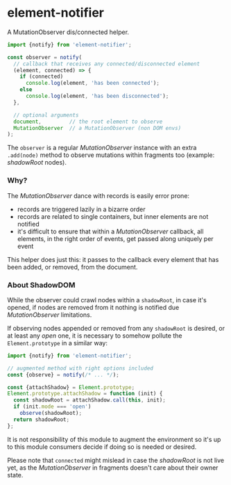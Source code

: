 # element-notifier

A MutationObserver dis/connected helper.

```js
import {notify} from 'element-notifier';

const observer = notify(
  // callback that receives any connected/disconnected element
  (element, connected) => {
    if (connected)
      console.log(element, 'has been connected');
    else
      console.log(element, 'has been disconnected');
  },

  // optional arguments
  document,         // the root element to observe
  MutationObserver  // a MutationObserver (non DOM envs)
);
```

The `observer` is a regular *MutationObserver* instance with an extra `.add(node)` method to observe mutations within fragments too (example: *shadowRoot* nodes).


### Why?

The *MutationObserver* dance with records is easily error prone:

  * records are triggered lazily in a bizarre order
  * records are related to single containers, but inner elements are not notified
  * it's difficult to ensure that within a *MutationObserver* callback, all elements, in the right order of events, get passed along uniquely per event

This helper does just this: it passes to the callback every element that has been added, or removed, from the document.


### About ShadowDOM

While the observer could crawl nodes within a `shadowRoot`, in case it's opened, if nodes are removed from it nothing is notified due *MutationObserver* limitations.

If observing nodes appended or removed from any `shadowRoot` is desired, or at least any *open* one, it is necessary to somehow pollute the `Element.prototype` in a similar way:

```js
import {notify} from 'element-notifier';

// augmented method with right options included
const {observe} = notify(/* ... */);

const {attachShadow} = Element.prototype;
Element.prototype.attachShadow = function (init) {
  const shadowRoot = attachShadow.call(this, init);
  if (init.mode === 'open')
    observe(shadowRoot);
  return shadowRoot;
};
```

It is not responsibility of this module to augment the environment so it's up to this module consumers decide if doing so is needed or desired.

Please note that `connected` might mislead in case the *shadowRoot* is not live yet, as the *MutationObserver* in fragments doesn't care about their owner state.
